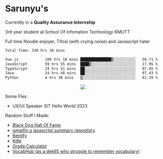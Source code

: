 # Sarunyu's
<p>Currently in a <strong>Quality Assurance Internship</strong></p>
<p>3rd year student at School Of Infomation Technology KMUTT</p>
<p>Full time Noodle enjoyer, Tifosi (with crying noise) and Javascript hater</p>

<!--START_SECTION:waka-->

```txt
Total Time: 330 hrs 38 mins

Vue.js            189 hrs 18 mins ██████████████▒░░░░░░░░░░   56.71 %
JavaScript        59 hrs 55 mins  ████▒░░░░░░░░░░░░░░░░░░░░   17.95 %
TypeScript        24 hrs 51 mins  ██░░░░░░░░░░░░░░░░░░░░░░░   07.45 %
Java              24 hrs 48 mins  ██░░░░░░░░░░░░░░░░░░░░░░░   07.43 %
Python            4 hrs 38 mins   ▒░░░░░░░░░░░░░░░░░░░░░░░░   01.39 %
```

<!--END_SECTION:waka-->
<div align=center>
  <img src="https://skillicons.dev/icons?i=typescript,javascript,nodejs,java,spring,react,vue,mysql,mongodb,docker,linux" />
</div>

Some Flex:
- UX/UI Speaker SIT Hello World 2023

Random Stuff I Made:
- [Black Dog Hall Of Fame](https://bdoghalloffame.vercel.app/)
- [jsmaifin a javascript summary repository](https://github.com/ssarunyu/js-maifin)
- [Bentify](https://bentify.vercel.app/)
- [Kdle](https://kdle.vercel.app/)
- [Grade Calculator](https://grade-calculator-virid.vercel.app/)
- [VocabHub (as a dek65 who struggle to remember vocabulary)](https://vocabhub.vercel.app/)
